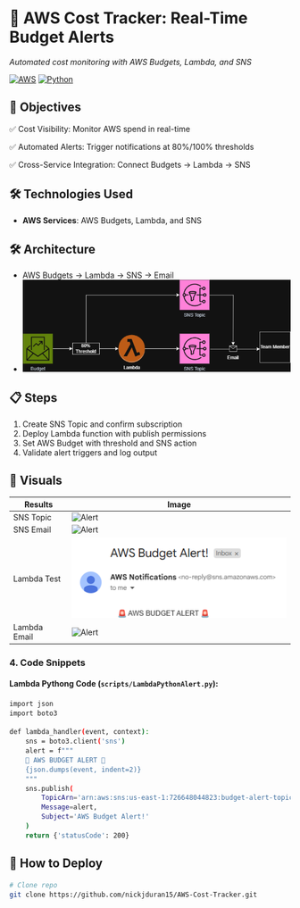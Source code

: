 # 🔔 AWS Cost Tracker: Real-Time Budget Alerts  
*Automated cost monitoring with AWS Budgets, Lambda, and SNS*  

[![AWS](https://img.shields.io/badge/AWS-FF9900?logo=amazonaws&logoColor=white)](https://aws.amazon.com) 
[![Python](https://img.shields.io/badge/Python-3.12-3776AB?logo=python)](https://python.org)

## 🧠 Objectives
✅ Cost Visibility: Monitor AWS spend in real-time

✅ Automated Alerts: Trigger notifications at 80%/100% thresholds

✅ Cross-Service Integration: Connect Budgets → Lambda → SNS

## 🛠️ Technologies Used
- **AWS Services**: AWS Budgets, Lambda, and SNS

## 🛠️ Architecture
- AWS Budgets → Lambda → SNS → Email
- ![Architecture](diagram/CostTracker_Diagram.png)

## 📋 Steps
1. Create SNS Topic and confirm subscription
2. Deploy Lambda function with publish permissions
3. Set AWS Budget with threshold and SNS action
4. Validate alert triggers and log output

## 📸 Visuals
| Results | Image |
|-------------|-------|
| SNS Topic | ![Alert](images/ThresholdAlarm.png) |
| SNS Email | ![Alert](images/RecoveryEmail.png) |
| Lambda Test | ![Alert](images/LambdaEmail.png) |
| Lambda Email | ![Alert](images/RecoveryEmail.png) |

### **4. Code Snippets**
#### **Lambda Pythong Code** (`scripts/LambdaPythonAlert.py`):
```bash
import json
import boto3

def lambda_handler(event, context):
    sns = boto3.client('sns')
    alert = f"""
    🚨 AWS BUDGET ALERT 🚨
    {json.dumps(event, indent=2)}
    """
    sns.publish(
        TopicArn='arn:aws:sns:us-east-1:726648044823:budget-alert-topic',
        Message=alert,
        Subject='AWS Budget Alert!'
    )
    return {'statusCode': 200}
```

## 🚀 How to Deploy
```bash
# Clone repo
git clone https://github.com/nickjduran15/AWS-Cost-Tracker.git
